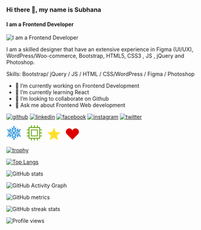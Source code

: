 ### Hi there 👋, my name is Subhana
#### I am a Frontend Developer
![I am a Frontend Developer](https://scontent.fcgp3-1.fna.fbcdn.net/v/t39.30808-6/274869986_248376164169877_7456219593861671895_n.jpg?_nc_cat=101&ccb=1-5&_nc_sid=e3f864&_nc_ohc=Q6eLJNf-s04AX_qHVCo&_nc_ht=scontent.fcgp3-1.fna&oh=00_AT8EeE80zhRvIc86F6CiDl-wUFufCb9nOSOgn2-0dd4koQ&oe=624E7952)

I am a skilled designer that have an extensive experience in Figma (UI/UX), WordPress/Woo-commerce, Bootstrap, HTML5, CSS3 , JS , jQuery and Photoshop.


Skills: Bootstrap/ jQuery / JS / HTML / CSS/WordPress / Figma / Photoshop 

- 🔭 I’m currently working on Frontend Development 
- 🌱 I’m currently learning React 
- 👯 I’m looking to collaborate on Github  
- 💬 Ask me about Frontend Web development 


[<img src='https://cdn.jsdelivr.net/npm/simple-icons@3.0.1/icons/github.svg' alt='github' height='40'>](https://github.com/subhana0304)  [<img src='https://cdn.jsdelivr.net/npm/simple-icons@3.0.1/icons/linkedin.svg' alt='linkedin' height='40'>](https://www.linkedin.com/in/SubhanaAhmed/)  [<img src='https://cdn.jsdelivr.net/npm/simple-icons@3.0.1/icons/facebook.svg' alt='facebook' height='40'>](https://www.facebook.com/SanoritaAhmed)  [<img src='https://cdn.jsdelivr.net/npm/simple-icons@3.0.1/icons/instagram.svg' alt='instagram' height='40'>](https://www.instagram.com/freelancersubhana/)  [<img src='https://cdn.jsdelivr.net/npm/simple-icons@3.0.1/icons/twitter.svg' alt='twitter' height='40'>](https://twitter.com/Subhanaahmed04)  

<a href='https://archiveprogram.github.com/'><img src='https://raw.githubusercontent.com/acervenky/animated-github-badges/master/assets/acbadge.gif' width='40' height='40'></a> <a href='https://docs.github.com/en/developers'><img src='https://raw.githubusercontent.com/acervenky/animated-github-badges/master/assets/devbadge.gif' width='40' height='40'></a> <a href='https://stars.github.com/'><img src='https://raw.githubusercontent.com/acervenky/animated-github-badges/master/assets/starbadge.gif' width='35' height='35'></a> <a href='https://docs.github.com/en/github/supporting-the-open-source-community-with-github-sponsors'><img src='https://raw.githubusercontent.com/acervenky/animated-github-badges/master/assets/sponsorbadge.gif' width='35' height='35'></a> 

[![trophy](https://github-profile-trophy.vercel.app/?username=subhana0304)](https://github.com/ryo-ma/github-profile-trophy)

[![Top Langs](https://github-readme-stats.vercel.app/api/top-langs/?username=subhana0304)](https://github.com/anuraghazra/github-readme-stats)

![GitHub stats](https://github-readme-stats.vercel.app/api?username=subhana0304&show_icons=true&count_private=true)  

![GitHub Activity Graph](https://activity-graph.herokuapp.com/graph?username=subhana0304)  

![GitHub metrics](https://metrics.lecoq.io/subhana0304)  

![GitHub streak stats](https://github-readme-streak-stats.herokuapp.com/?user=subhana0304)  

![Profile views](https://gpvc.arturio.dev/subhana0304)  

